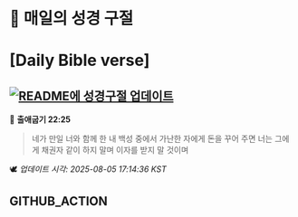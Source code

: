 # 🙏 매일의 성경 구절
# [Daily Bible verse]
## [![README에 성경구절 업데이트](https://github.com/DONGSUKA/first_test/actions/workflows/update-readme-bible.yml/badge.svg)](https://github.com/DONGSUKA/first_test/actions/workflows/update-readme-bible.yml)
<!-- START_BIBLE_VERSE -->
📖 **출애굽기 22:25**
> 네가 만일 너와 함께 한 내 백성 중에서 가난한 자에게 돈을 꾸어 주면 너는 그에게 채권자 같이 하지 말며 이자를 받지 말 것이며

🕊️ _업데이트 시각: 2025-08-05 17:14:36 KST_
  <!-- END_BIBLE_VERSE -->
## GITHUB_ACTION
